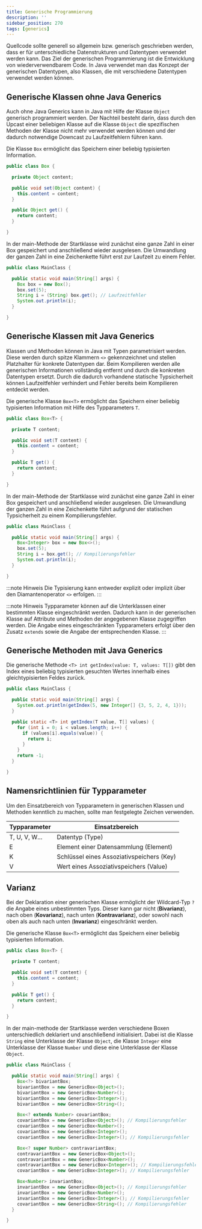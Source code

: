 ```yaml
---
title: Generische Programmierung
description: ''
sidebar_position: 270
tags: [generics]
---
```


Quellcode sollte generell so allgemein bzw. generisch geschrieben werden, dass er für unterschiedliche Datenstrukturen und Datentypen verwendet werden kann. Das Ziel der generischen Programmierung ist die Entwicklung von wiederverwendbarem Code. In Java 
verwendet man das Konzept der generischen Datentypen, also Klassen, die mit verschiedene Datentypen verwendet werden können.

## Generische Klassen ohne Java Generics
Auch ohne Java Generics kann in Java mit Hilfe der Klasse `Object` generisch programmiert werden. Der Nachteil besteht darin, dass durch den Upcast einer beliebigen Klasse auf die Klasse `Object` die spezifischen Methoden der Klasse nicht mehr verwendet werden 
können und der dadurch notwendige Downcast zu Laufzeitfehlern führen kann. 

Die Klasse `Box` ermöglicht das Speichern einer beliebig typisierten Information.

```java title="Box.java" showLineNumbers
public class Box {

  private Object content;

  public void set(Object content) {
    this.content = content;
  }

  public Object get() {
    return content;
  }

}
```

In der main-Methode der Startklasse wird zunächst eine ganze Zahl in einer Box gespeichert und anschließend wieder ausgelesen. Die Umwandlung der ganzen Zahl in eine Zeichenkette führt erst zur Laufzeit zu einem Fehler.

```java title="MainClass.java" showLineNumbers
public class MainClass {

  public static void main(String[] args) {
    Box box = new Box();
    box.set(5);
    String i = (String) box.get(); // Laufzeitfehler
    System.out.println(i);
  }

}
```

## Generische Klassen mit Java Generics
Klassen und Methoden können in Java mit Typen parametrisiert werden. Diese werden durch spitze Klammern `<>` gekennzeichnet und stellen Platzhalter für konkrete Datentypen dar. Beim Kompilieren werden alle generischen Informationen vollständig entfernt und durch die konkreten Datentypen ersetzt. Durch die dadurch vorhandene statische Typsicherheit können Laufzeitfehler verhindert und Fehler bereits beim Kompilieren entdeckt werden.

Die generische Klasse `Box<T>` ermöglicht das Speichern einer beliebig typisierten Information mit Hilfe des Typparameters `T`.

```java title="Box.java" showLineNumbers
public class Box<T> {

  private T content;

  public void set(T content) {
    this.content = content;
  }

  public T get() {
    return content;
  }

}
```

In der main-Methode der Startklasse wird zunächst eine ganze Zahl in einer Box gespeichert und anschließend wieder ausgelesen. Die Umwandlung der ganzen Zahl in eine Zeichenkette führt aufgrund der statischen Typsicherheit zu einem Kompilierungsfehler.

```java title="MainClass.java" showLineNumbers
public class MainClass {

  public static void main(String[] args) {
    Box<Integer> box = new Box<>();
    box.set(5);
    String i = box.get(); // Kompilierungsfehler
    System.out.println(i);
  }

}
```

:::note Hinweis
Die Typisierung kann entweder explizit oder implizit über den Diamantenoperator `<>` erfolgen.
:::

:::note Hinweis
Typparameter können auf die Unterklassen einer bestimmten Klasse eingeschränkt werden. Dadurch kann in der generischen Klasse auf Attribute und Methoden der angegebenen Klasse zugegriffen werden. Die Angabe eines eingeschränkten Typparameters erfolgt über den Zusatz `extends` sowie die Angabe der entsprechenden Klasse.
:::

## Generische Methoden mit Java Generics
Die generische Methode `<T> int getIndex(value: T, values: T[])` gibt den Index eines beliebig typisierten gesuchten Wertes innerhalb eines gleichtypisierten Feldes zurück.

```java title="MainClass.java" showLineNumbers
public class MainClass {

  public static void main(String[] args) {
    System.out.println(getIndex(5, new Integer[] {3, 5, 2, 4, 1}));
  }

  public static <T> int getIndex(T value, T[] values) {
    for (int i = 0; i < values.length; i++) {
      if (values[i].equals(value)) {
        return i;
      }
    }
    return -1;
  }

}
```

## Namensrichtlinien für Typparameter
Um den Einsatzbereich von Typparametern in generischen Klassen und Methoden kenntlich zu machen, sollte man festgelegte Zeichen verwenden.

| Typparameter  | Einsatzbereich                            |
| ------------- | ----------------------------------------- |
| T, U, V, W... | Datentyp (Type)                           |
| E             | Element einer Datensammlung (Element)     |
| K             | Schlüssel eines Assoziativspeichers (Key) |
| V             | Wert eines Assoziativspeichers (Value)    |

## Varianz
Bei der Deklaration einer generischen Klasse ermöglicht der Wildcard-Typ `?` die Angabe eines unbestimmten Typs. Dieser kann gar nicht (**Bivarianz**), nach oben (**Kovarianz**), nach unten (**Kontravarianz**), oder sowohl nach oben als auch nach unten (**Invarianz**) eingeschränkt werden.

Die generische Klasse `Box<T>` ermöglicht das Speichern einer beliebig typisierten Information.

```java title="Box.java" showLineNumbers
public class Box<T> {

  private T content;

  public void set(T content) {
    this.content = content;
  }

  public T get() {
    return content;
  }

}
```

In der main-methode der Startklasse werden verschiedene Boxen unterschiedlich deklariert und anschließend initialisiert. Dabei ist die Klasse `String` eine Unterklasse der Klasse `Object`, die Klasse `Integer` eine Unterklasse der Klasse `Number` und diese eine Unterklasse der Klasse `Object`.

```java title="MainClass.java" showLineNumbers
public class MainClass {

  public static void main(String[] args) {
    Box<?> bivariantBox;
    bivariantBox = new GenericBox<Object>();
    bivariantBox = new GenericBox<Number>();
    bivariantBox = new GenericBox<Integer>();
    bivariantBox = new GenericBox<String>();

    Box<? extends Number> covariantBox;
    covariantBox = new GenericBox<Object>(); // Kompilierungsfehler
    covariantBox = new GenericBox<Number>();
    covariantBox = new GenericBox<Integer>();
    covariantBox = new GenericBox<Integer>(); // Kompilierungsfehler

    Box<? super Number> contravariantBox;
    contravariantBox = new GenericBox<Object>();
    contravariantBox = new GenericBox<Number>();
    contravariantBox = new GenericBox<Integer>(); // Kompilierungsfehler
    covariantBox = new GenericBox<Integer>(); // Kompilierungsfehler

    Box<Number> invariantBox;
    invariantBox = new GenericBox<Object>(); // Kompilierungsfehler
    invariantBox = new GenericBox<Number>();
    invariantBox = new GenericBox<Integer>(); // Kompilierungsfehler
    covariantBox = new GenericBox<String>(); // Kompilierungsfehler
  }

}
```
